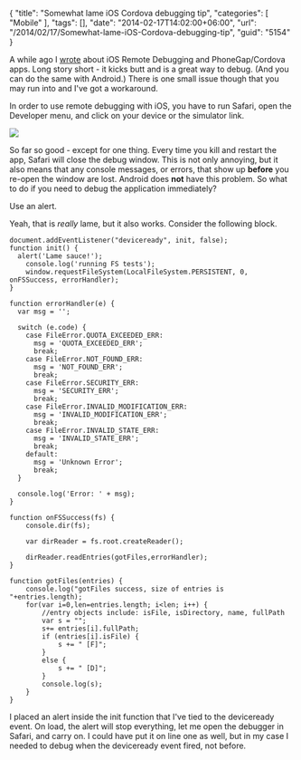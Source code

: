 {
	"title": "Somewhat lame iOS Cordova debugging tip",
	"categories": [
		"Mobile"
	],
	"tags": [],
	"date": "2014-02-17T14:02:00+06:00",
	"url": "/2014/02/17/Somewhat-lame-iOS-Cordova-debugging-tip",
	"guid": "5154"
}

<p>
A while ago I <a href="http://css.dzone.com/articles/overview-mobile-debugging">wrote</a> about iOS Remote Debugging and PhoneGap/Cordova apps. Long story short - it kicks butt and is a great way to debug. (And you can do the same with Android.) There is one small issue though that you may run into and I've got a workaround.
</p>
<!--more-->
<p>
In order to use remote debugging with iOS, you have to run Safari, open the Developer menu, and click on your device or the simulator link. 
</p>

<p>
<img src="https://static.raymondcamden.com/images/shot1.jpg" />
</p>

<p>
So far so good - except for one thing. Every time you kill and restart the app, Safari will close the debug window. This is not only annoying, but it also means that any console messages, or errors, that show up <strong>before</strong> you re-open the window are lost. Android does <strong>not</strong> have this problem. So what to do if you need to debug the application immediately? 
</p>

<p>
Use an alert.
</p>

<p>
Yeah, that is <i>really</i> lame, but it also works. Consider the following block.
</p>

<pre><code class="language-javascript">document.addEventListener(&quot;deviceready&quot;, init, false);
function init() {
  alert(&#x27;Lame sauce!&#x27;);
	console.log(&#x27;running FS tests&#x27;);
	window.requestFileSystem(LocalFileSystem.PERSISTENT, 0, onFSSuccess, errorHandler);
}

function errorHandler(e) {
  var msg = &#x27;&#x27;;

  switch (e.code) {
    case FileError.QUOTA_EXCEEDED_ERR:
      msg = &#x27;QUOTA_EXCEEDED_ERR&#x27;;
      break;
    case FileError.NOT_FOUND_ERR:
      msg = &#x27;NOT_FOUND_ERR&#x27;;
      break;
    case FileError.SECURITY_ERR:
      msg = &#x27;SECURITY_ERR&#x27;;
      break;
    case FileError.INVALID_MODIFICATION_ERR:
      msg = &#x27;INVALID_MODIFICATION_ERR&#x27;;
      break;
    case FileError.INVALID_STATE_ERR:
      msg = &#x27;INVALID_STATE_ERR&#x27;;
      break;
    default:
      msg = &#x27;Unknown Error&#x27;;
      break;
  }

  console.log(&#x27;Error: &#x27; + msg);
}

function onFSSuccess(fs) {
	console.dir(fs);

    var dirReader = fs.root.createReader();

    dirReader.readEntries(gotFiles,errorHandler);	
}

function gotFiles(entries) {
	console.log(&quot;gotFiles success, size of entries is &quot;+entries.length);
	for(var i=0,len=entries.length; i&lt;len; i++) {
		&#x2F;&#x2F;entry objects include: isFile, isDirectory, name, fullPath
		var s = &quot;&quot;;
		s+= entries[i].fullPath;
		if (entries[i].isFile) {
			s += &quot; [F]&quot;;
		}
		else {
			s += &quot; [D]&quot;;
		}
		console.log(s);     
	}
}</code></pre>

<p>
I placed an alert inside the init function that I've tied to the deviceready event. On load, the alert will stop everything, let me open the debugger in Safari, and carry on. I could have put it on line one as well, but in my case I needed to debug when the deviceready event fired, not before.
</p>